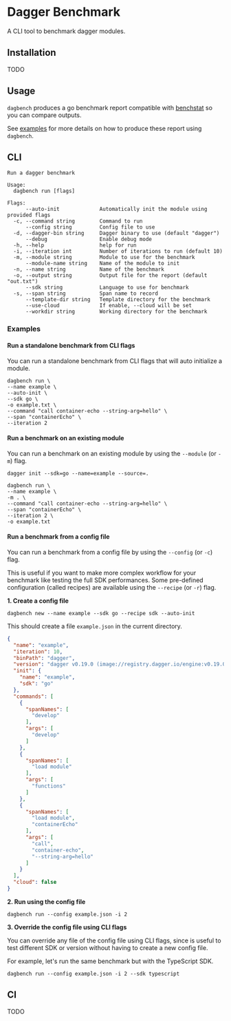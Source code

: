 # Dagger Benchmark

A CLI tool to benchmark dagger modules.

## Installation

TODO

## Usage

`dagbench` produces a go benchmark report compatible with [benchstat](https://pkg.go.dev/golang.org/x/perf/cmd/benchstat) so you
can compare outputs.

See [examples](#examples) for more details on how to produce these report using `dagbench`.

## CLI

```
Run a dagger benchmark

Usage:
  dagbench run [flags]

Flags:
      --auto-init             Automatically init the module using provided flags
  -c, --command string        Command to run
      --config string         Config file to use
  -d, --dagger-bin string     Dagger binary to use (default "dagger")
      --debug                 Enable debug mode
  -h, --help                  help for run
  -i, --iteration int         Number of iterations to run (default 10)
  -m, --module string         Module to use for the benchmark
      --module-name string    Name of the module to init
  -n, --name string           Name of the benchmark
  -o, --output string         Output file for the report (default "out.txt")
      --sdk string            Language to use for benchmark
  -s, --span string           Span name to record
      --template-dir string   Template directory for the benchmark
      --use-cloud             If enable, --cloud will be set
      --workdir string        Working directory for the benchmark
```

### Examples

#### Run a standalone benchmark from CLI flags

You can run a standalone benchmark from CLI flags that will auto initialize a module.

```shell
dagbench run \
--name example \
--auto-init \
--sdk go \
-o example.txt \
--command "call container-echo --string-arg=hello" \
--span "containerEcho" \
--iteration 2
```

#### Run a benchmark on an existing module

You can run a benchmark on an existing module by using the `--module` (or `-m`) flag.

```shell
dagger init --sdk=go --name=example --source=.

dagbench run \
--name example \
-m . \
--command "call container-echo --string-arg=hello" \
--span "containerEcho" \
--iteration 2 \
-o example.txt
```

#### Run a benchmark from a config file

You can run a benchmark from a config file by using the `--config` (or `-c`) flag.

This is useful if you want to make more complex workflow for your benchmark like testing the full SDK performances.
Some pre-defined configuration (called recipes) are available using the `--recipe` (or `-r`) flag.

**1. Create a config file**

```shell
dagbench new --name example --sdk go --recipe sdk --auto-init
```

This should create a file `example.json` in the current directory.

```json
{
  "name": "example",
  "iteration": 10,
  "binPath": "dagger",
  "version": "dagger v0.19.0 (image://registry.dagger.io/engine:v0.19.0) darwin/arm64/v8",
  "init": {
    "name": "example",
    "sdk": "go"
  },
  "commands": [
    {
      "spanNames": [
        "develop"
      ],
      "args": [
        "develop"
      ]
    },
    {
      "spanNames": [
        "load module"
      ],
      "args": [
        "functions"
      ]
    },
    {
      "spanNames": [
        "load module",
        "containerEcho"
      ],
      "args": [
        "call",
        "container-echo",
        "--string-arg=hello"
      ]
    }
  ],
  "cloud": false
}
```

**2. Run using the config file**

```
dagbench run --config example.json -i 2
```


**3. Override the config file using CLI flags**

You can override any file of the config file using CLI flags, since is useful to test different SDK or version
without having to create a new config file.

For example, let's run the same benchmark but with the TypeScript SDK.

```shell
dagbench run --config example.json -i 2 --sdk typescript
```

## CI

TODO